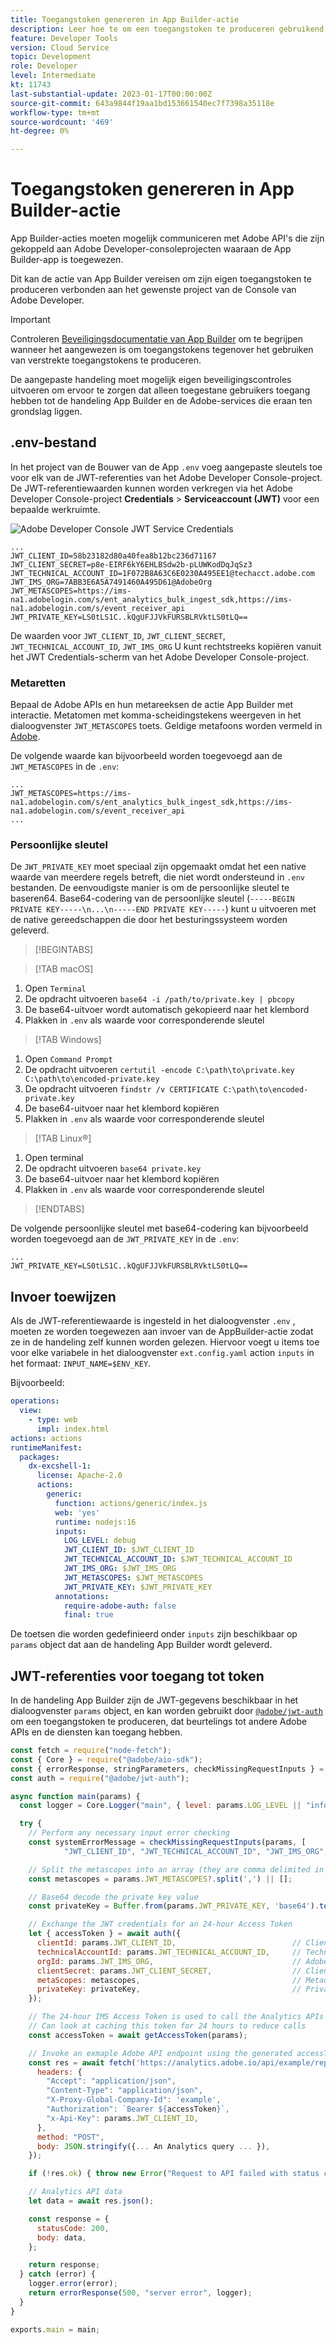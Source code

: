 ```yaml
---
title: Toegangstoken genereren in App Builder-actie
description: Leer hoe te om een toegangstoken te produceren gebruikend geloofsbrieven JWT voor gebruik in een actie van de Bouwer van de App.
feature: Developer Tools
version: Cloud Service
topic: Development
role: Developer
level: Intermediate
kt: 11743
last-substantial-update: 2023-01-17T00:00:00Z
source-git-commit: 643a9844f19aa1bd153661540ec7f7398a35118e
workflow-type: tm+mt
source-wordcount: '469'
ht-degree: 0%

---
```



# Toegangstoken genereren in App Builder-actie

App Builder-acties moeten mogelijk communiceren met Adobe API&#39;s die zijn gekoppeld aan Adobe Developer-consoleprojecten waaraan de App Builder-app is toegewezen.

Dit kan de actie van App Builder vereisen om zijn eigen toegangstoken te produceren verbonden aan het gewenste project van de Console van Adobe Developer.

>[!IMPORTANT]
>
> Controleren [Beveiligingsdocumentatie van App Builder](https://developer.adobe.com/app-builder/docs/guides/security/) om te begrijpen wanneer het aangewezen is om toegangstokens tegenover het gebruiken van verstrekte toegangstokens te produceren.
>
> De aangepaste handeling moet mogelijk eigen beveiligingscontroles uitvoeren om ervoor te zorgen dat alleen toegestane gebruikers toegang hebben tot de handeling App Builder en de Adobe-services die eraan ten grondslag liggen.


## .env-bestand

In het project van de Bouwer van de App `.env` voeg aangepaste sleutels toe voor elk van de JWT-referenties van het Adobe Developer Console-project. De JWT-referentiewaarden kunnen worden verkregen via het Adobe Developer Console-project __Credentials__ > __Serviceaccount (JWT)__ voor een bepaalde werkruimte.

![Adobe Developer Console JWT Service Credentials](./assets/jwt-auth/jwt-credentials.png)

```
...
JWT_CLIENT_ID=58b23182d80a40fea8b12bc236d71167
JWT_CLIENT_SECRET=p8e-EIRF6kY6EHLBSdw2b-pLUWKodDqJqSz3
JWT_TECHNICAL_ACCOUNT_ID=1F072B8A63C6E0230A495EE1@techacct.adobe.com
JWT_IMS_ORG=7ABB3E6A5A7491460A495D61@AdobeOrg
JWT_METASCOPES=https://ims-na1.adobelogin.com/s/ent_analytics_bulk_ingest_sdk,https://ims-na1.adobelogin.com/s/event_receiver_api
JWT_PRIVATE_KEY=LS0tLS1C..kQgUFJJVkFURSBLRVktLS0tLQ==
```

De waarden voor `JWT_CLIENT_ID`, `JWT_CLIENT_SECRET`, `JWT_TECHNICAL_ACCOUNT_ID`, `JWT_IMS_ORG` U kunt rechtstreeks kopiëren vanuit het JWT Credentials-scherm van het Adobe Developer Console-project.

### Metaretten

Bepaal de Adobe APIs en hun metareeksen de actie App Builder met interactie. Metatomen met komma-scheidingstekens weergeven in het dialoogvenster `JWT_METASCOPES` toets. Geldige metafoons worden vermeld in [Adobe](https://developer.adobe.com/developer-console/docs/guides/authentication/JWT/Scopes/).


De volgende waarde kan bijvoorbeeld worden toegevoegd aan de `JWT_METASCOPES` in de `.env`:

```
...
JWT_METASCOPES=https://ims-na1.adobelogin.com/s/ent_analytics_bulk_ingest_sdk,https://ims-na1.adobelogin.com/s/event_receiver_api
...
```

### Persoonlijke sleutel

De `JWT_PRIVATE_KEY` moet speciaal zijn opgemaakt omdat het een native waarde van meerdere regels betreft, die niet wordt ondersteund in `.env` bestanden. De eenvoudigste manier is om de persoonlijke sleutel te baseren64. Base64-codering van de persoonlijke sleutel (`-----BEGIN PRIVATE KEY-----\n...\n-----END PRIVATE KEY-----`) kunt u uitvoeren met de native gereedschappen die door het besturingssysteem worden geleverd.

>[!BEGINTABS]

>[!TAB macOS]

1. Open `Terminal`
1. De opdracht uitvoeren `base64 -i /path/to/private.key | pbcopy`
1. De base64-uitvoer wordt automatisch gekopieerd naar het klembord
1. Plakken in `.env` als waarde voor corresponderende sleutel

>[!TAB Windows]

1. Open `Command Prompt`
1. De opdracht uitvoeren `certutil -encode C:\path\to\private.key C:\path\to\encoded-private.key`
1. De opdracht uitvoeren `findstr /v CERTIFICATE C:\path\to\encoded-private.key`
1. De base64-uitvoer naar het klembord kopiëren
1. Plakken in `.env` als waarde voor corresponderende sleutel

>[!TAB Linux®]

1. Open terminal
1. De opdracht uitvoeren `base64 private.key`
1. De base64-uitvoer naar het klembord kopiëren
1. Plakken in `.env` als waarde voor corresponderende sleutel

>[!ENDTABS]

De volgende persoonlijke sleutel met base64-codering kan bijvoorbeeld worden toegevoegd aan de `JWT_PRIVATE_KEY` in de `.env`:

```
...
JWT_PRIVATE_KEY=LS0tLS1C..kQgUFJJVkFURSBLRVktLS0tLQ==
```

## Invoer toewijzen

Als de JWT-referentiewaarde is ingesteld in het dialoogvenster `.env` , moeten ze worden toegewezen aan invoer van de AppBuilder-actie zodat ze in de handeling zelf kunnen worden gelezen. Hiervoor voegt u items toe voor elke variabele in het dialoogvenster `ext.config.yaml` action `inputs` in het formaat: `INPUT_NAME=$ENV_KEY`.

Bijvoorbeeld:

```yaml
operations:
  view:
    - type: web
      impl: index.html
actions: actions
runtimeManifest:
  packages:
    dx-excshell-1:
      license: Apache-2.0
      actions:
        generic:
          function: actions/generic/index.js
          web: 'yes'
          runtime: nodejs:16
          inputs:
            LOG_LEVEL: debug
            JWT_CLIENT_ID: $JWT_CLIENT_ID
            JWT_TECHNICAL_ACCOUNT_ID: $JWT_TECHNICAL_ACCOUNT_ID
            JWT_IMS_ORG: $JWT_IMS_ORG
            JWT_METASCOPES: $JWT_METASCOPES
            JWT_PRIVATE_KEY: $JWT_PRIVATE_KEY
          annotations:
            require-adobe-auth: false
            final: true
```

De toetsen die worden gedefinieerd onder `inputs` zijn beschikbaar op `params` object dat aan de handeling App Builder wordt geleverd.


## JWT-referenties voor toegang tot token

In de handeling App Builder zijn de JWT-gegevens beschikbaar in het dialoogvenster `params` object, en kan worden gebruikt door [`@adobe/jwt-auth`](https://www.npmjs.com/package/@adobe/jwt-auth) om een toegangstoken te produceren, dat beurtelings tot andere Adobe APIs en de diensten kan toegang hebben.

```javascript
const fetch = require("node-fetch");
const { Core } = require("@adobe/aio-sdk");
const { errorResponse, stringParameters, checkMissingRequestInputs } = require("../utils");
const auth = require("@adobe/jwt-auth");

async function main(params) {
  const logger = Core.Logger("main", { level: params.LOG_LEVEL || "info" });

  try {
    // Perform any necessary input error checking
    const systemErrorMessage = checkMissingRequestInputs(params, [
            "JWT_CLIENT_ID", "JWT_TECHNICAL_ACCOUNT_ID", "JWT_IMS_ORG", "JWT_CLIENT_SECRET", "JWT_METASCOPES", "JWT_PRIVATE_KEY"], []);

    // Split the metascopes into an array (they are comma delimited in the .env file)
    const metascopes = params.JWT_METASCOPES?.split(',') || [];

    // Base64 decode the private key value
    const privateKey = Buffer.from(params.JWT_PRIVATE_KEY, 'base64').toString('utf-8');

    // Exchange the JWT credentials for an 24-hour Access Token
    let { accessToken } = await auth({
      clientId: params.JWT_CLIENT_ID,                          // Client Id
      technicalAccountId: params.JWT_TECHNICAL_ACCOUNT_ID,     // Technical Account Id
      orgId: params.JWT_IMS_ORG,                               // Adobe IMS Org Id
      clientSecret: params.JWT_CLIENT_SECRET,                  // Client Secret
      metaScopes: metascopes,                                  // Metadcopes defining level of access the access token should provide
      privateKey: privateKey,                                  // Private Key to sign the JWT
    });

    // The 24-hour IMS Access Token is used to call the Analytics APIs
    // Can look at caching this token for 24 hours to reduce calls
    const accessToken = await getAccessToken(params);

    // Invoke an exmaple Adobe API endpoint using the generated accessToken
    const res = await fetch('https://analytics.adobe.io/api/example/reports', {
      headers: {
        "Accept": "application/json",
        "Content-Type": "application/json",
        "X-Proxy-Global-Company-Id": 'example',
        "Authorization": `Bearer ${accessToken}`,
        "x-Api-Key": params.JWT_CLIENT_ID,
      },
      method: "POST",
      body: JSON.stringify({... An Analytics query ... }),
    });

    if (!res.ok) { throw new Error("Request to API failed with status code " + res.status);}

    // Analytics API data
    let data = await res.json();

    const response = {
      statusCode: 200,
      body: data,
    };

    return response;
  } catch (error) {
    logger.error(error);
    return errorResponse(500, "server error", logger);
  }
}

exports.main = main;
```
